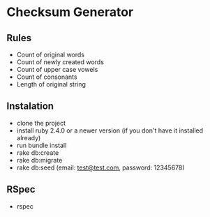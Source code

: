 # Checksum Generator


## Rules

* Count of original words
* Count of newly created words
* Count of upper case vowels
* Count of consonants
* Length of original string

## Instalation

* clone the project
* install ruby 2.4.0 or a newer version (if you don't have it installed already)
* run bundle install
* rake db:create
* rake db:migrate
* rake db:seed (email: test@test.com, password: 12345678)


## RSpec

* rspec
